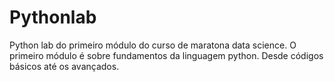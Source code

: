 # Pythonlab
Python lab do primeiro módulo do curso de maratona data science.
O primeiro módulo é sobre fundamentos da linguagem python. Desde códigos básicos até os avançados.

